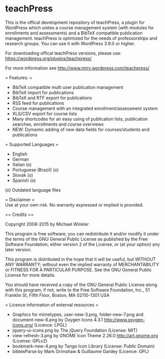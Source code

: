 teachPress
==========

This is the offical development repository of teachPress, a plugin for WordPress which unites a course management system (with modules for enrollments and assessments) and a BibTeX compatible publication management. teachPress is optimized for the needs of professorships and research groups. You can use it with WordPress 3.9.0 or higher.

For downloading offical teachPress versions, please use: https://wordpress.org/plugins/teachpress/

For more information see http://www.mtrv.wordpress.com/teachpress/

= Features: =
* BibTeX compatible multi user publication management
* BibTeX import for publications
* BibTeX and RTF export for publications
* RSS feed for publications
* Course management with an integrated enrollment/assessment system
* XLS/CSV export for course lists
* Many shortcodes for an easy using of publication lists, publication searches, enrollments and course overviews
* NEW: Dymamic adding of new data fields for courses/students and publications

= Supported Languages =
* English
* German
* Italian (o)
* Portuguese (Brazil) (o)
* Slovak (o)
* Spanish (o)

(o) Outdated language files

= Disclaimer =  
Use at your own risk. No warranty expressed or implied is provided.  

== Credits ==

Copyright 2008-2015 by Michael Winkler

This program is free software; you can redistribute it and/or modify
it under the terms of the GNU General Public License as published by
the Free Software Foundation; either version 2 of the License, or
(at your option) any later version.

This program is distributed in the hope that it will be useful,
but WITHOUT ANY WARRANTY; without even the implied warranty of
MERCHANTABILITY or FITNESS FOR A PARTICULAR PURPOSE.  See the
GNU General Public License for more details.

You should have received a copy of the GNU General Public License
along with this program; if not, write to the Free Software
Foundation, Inc., 51 Franklin St, Fifth Floor, Boston, MA  02110-1301  USA

= Licence information of external resources =
* Graphics for mimetypes, user-new-3.png, folder-new-7.png and document-new-6.png by Oxygen Icons 4.3.1 http://www.oxygen-icons.org/ (Licence: LPGL)
* jquery-ui-icons.png by The jQuery Foundation (License: MIT)
* view-refresh-3.png by GNOME Icon Theme 2.26.0 http://art.gnome.org (License: GPLv2)
* bookmark-new-4.png by Tango Icon Library (License: Public Domain)
* bibtexParse by Mark Grimshaw & Guillaume Gardey (Licence: GPL)
